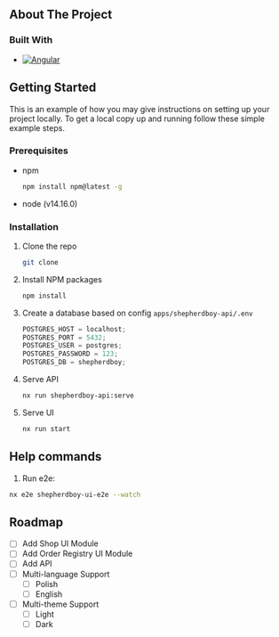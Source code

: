 <!-- ABOUT THE PROJECT -->

## About The Project

### Built With

- [![Angular][angular.io]][angular-url]

<!-- GETTING STARTED -->

## Getting Started

This is an example of how you may give instructions on setting up your project locally.
To get a local copy up and running follow these simple example steps.

### Prerequisites

- npm

  ```sh
  npm install npm@latest -g
  ```

- node (v14.16.0)

### Installation

1. Clone the repo
   ```sh
   git clone
   ```
2. Install NPM packages
   ```sh
   npm install
   ```
3. Create a database based on config `apps/shepherdboy-api/.env`
   ```js
   POSTGRES_HOST = localhost;
   POSTGRES_PORT = 5432;
   POSTGRES_USER = postgres;
   POSTGRES_PASSWORD = 123;
   POSTGRES_DB = shepherdboy;
   ```
4. Serve API
   ```sh
   nx run shepherdboy-api:serve
   ```
5. Serve UI
   ```sh
   nx run start
   ```
   <!-- ROADMAP -->

## Help commands

1. Run e2e:

```sh
nx e2e shepherdboy-ui-e2e --watch
```

## Roadmap

- [ ] Add Shop UI Module
- [ ] Add Order Registry UI Module
- [ ] Add API
- [ ] Multi-language Support
  - [ ] Polish
  - [ ] English
- [ ] Multi-theme Support
  - [ ] Light
  - [ ] Dark

<!-- MARKDOWN LINKS & IMAGES -->

[angular.io]: https://img.shields.io/badge/Angular-DD0031?style=for-the-badge&logo=angular&logoColor=white
[angular-url]: https://github.com/angular
[mountain-image-credits-url]: https://all-free-download.com/free-vector/download/mountain_range_background_312045.html#google_vignette
